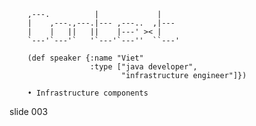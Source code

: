        
        ,---.          |             |
        |    ,---.,---.|--- ,---..  ,|---
        |    |   ||   ||    |---' >< |
        `---'`---'`   '`---'`---''  ``---'

        (def speaker {:name "Viet"
                      :type ["java developer",
                             "infrastructure engineer"]})

        • Infrastructure components

















































































slide 003
